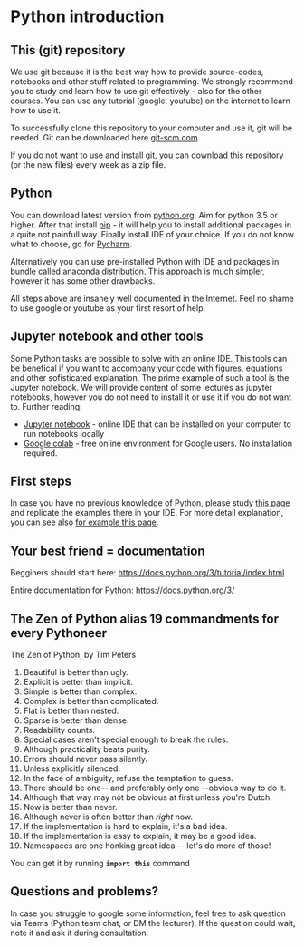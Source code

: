 # Python introduction

## This (git) repository

We use git because it is the best way how to provide source-codes, notebooks and other stuff related to programming.
We strongly recommend you to study and learn how to use git effectively - also for the other courses.
You can use any tutorial (google, youtube) on the internet to learn how to use it.

To successfully clone this repository to your computer and use it, git will be needed.
Git can be downloaded here [git-scm.com](https://git-scm.com/downloads).

If you do not want to use and install git, you can download this repository (or the new files) every week as a zip file.


## Python

You can download latest version from [python.org](https://www.python.org/). Aim for python 3.5 or higher.
After that install [pip](https://pypi.org/project/pip/) - it will help you to install additional packages in a quite not painfull way.
Finally install IDE of your choice. If you do not know what to choose, go for [Pycharm](https://www.jetbrains.com/pycharm/).

Alternatively you can use pre-installed Python with IDE and packages in bundle called [anaconda distribution](https://www.anaconda.com/).
This approach is much simpler, however it has some other drawbacks.

All steps above are insanely well documented in the Internet. Feel no shame to use google or youtube as your first resort of help.


## Jupyter notebook and other tools

Some Python tasks are possible to solve with an online IDE. This tools can be benefical if you want to accompany your code with figures, equations and other sofisticated explanation. The prime example of such a tool is the Jupyter notebook. We will provide content of some lectures as jupyter notebooks, however you do not need to install it or use it if you do not want to. Further reading:

* [Jupyter notebook](https://jupyter.org/) - online IDE that can be installed on your computer to run notebooks locally
* [Google colab](https://colab.research.google.com/) - free online environment for Google users. No installation required.


## First steps

In case you have no previous knowledge of Python, please study [this page](https://www.w3schools.com/python/python_datatypes.asp) and replicate the examples there in your IDE.
For more detail explanation, you can see also [for example this page](https://realpython.com/python-data-types/).


## Your best friend = documentation

Begginers should start here: https://docs.python.org/3/tutorial/index.html

Entire documentation for Python: https://docs.python.org/3/


## The Zen of Python alias 19 commandments for every Pythoneer

The Zen of Python, by Tim Peters

1. Beautiful is better than ugly.
2. Explicit is better than implicit.
3. Simple is better than complex.
4. Complex is better than complicated.
5. Flat is better than nested.
6. Sparse is better than dense.
7. Readability counts.
8. Special cases aren't special enough to break the rules.
9. Although practicality beats purity.
10. Errors should never pass silently.
11. Unless explicitly silenced.
12. In the face of ambiguity, refuse the temptation to guess.
13. There should be one-- and preferably only one --obvious way to do it.
14. Although that way may not be obvious at first unless you're Dutch.
15. Now is better than never.
16. Although never is often better than *right* now.
17. If the implementation is hard to explain, it's a bad idea.
18. If the implementation is easy to explain, it may be a good idea.
19. Namespaces are one honking great idea -- let's do more of those!

You can get it by running **```import this```** command


## Questions and problems?

In case you struggle to google some information, feel free to ask question via Teams (Python team chat, or DM the lecturer). If the question could wait, note it and ask it during consultation.
